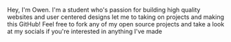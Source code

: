 Hey, I'm Owen. I'm a student who's passion for building high quality websites and user centered designs let me to taking on projects and making this GitHub! Feel free to fork any of my open source projects and take a look at my socials if you're interested in anything I've made

<!--- [![Top Langs](https://github-readme-stats.vercel.app/api/top-langs/?username=owen-laney)](https://github.com/anuraghazra/github-readme-stats) --->

<!---
owen-laney/owen-laney is a ✨ special ✨ repository because its `README.md` (this file) appears on your GitHub profile.
You can click the Preview link to take a look at your changes.
--->
